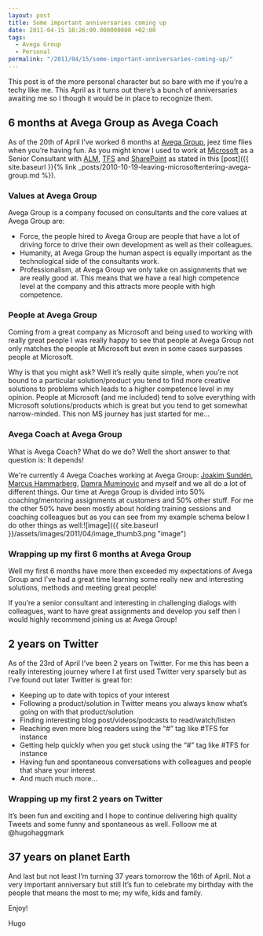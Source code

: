 ```yaml
---
layout: post
title: Some important anniversaries coming up
date: 2011-04-15 10:26:00.000000000 +02:00
tags:
  - Avega Group
  - Personal
permalink: "/2011/04/15/some-important-anniversaries-coming-up/"
---
```


This post is of the more personal character but so bare with me if you’re a techy like me. This April as it turns out there’s a bunch of anniversaries awaiting me so I though it would be in place to recognize them.

## 6 months at Avega Group as Avega Coach

As of the 20th of April I’ve worked 6 months at [Avega Group](http://www.avegagroup.se/), jeez time flies when you’re having fun. As you might know I used to work at [Microsoft](http://www.microsoft.com/en-us/default.aspx) as a Senior Consultant with [ALM](http://en.wikipedia.org/wiki/Application_lifecycle_management), [TFS](http://msdn.microsoft.com/en-us/vstudio/ff637362) and [SharePoint](http://sharepoint.microsoft.com/en-us/Pages/default.aspx) as stated in this [post]({{ site.baseurl }}{% link _posts/2010-10-19-leaving-microsoftentering-avega-group.md %}).

### Values at Avega Group

Avega Group is a company focused on consultants and the core values at Avega Group are:

- Force, the people hired to Avega Group are people that have a lot of driving force to drive their own development as well as their colleagues.
- Humanity, at Avega Group the human aspect is equally important as the technological side of the consultants work.
- Professionalism, at Avega Group we only take on assignments that we are really good at. This means that we have a real high competence level at the company and this attracts more people with high competence.

### People at Avega Group

Coming from a great company as Microsoft and being used to working with really great people I was really happy to see that people at Avega Group not only matches the people at Microsoft but even in some cases surpasses people at Microsoft.

Why is that you might ask? Well it’s really quite simple, when you’re not bound to a particular solution/product you tend to find more creative solutions to problems which leads to a higher competence level in my opinion. People at Microsoft (and me included) tend to solve everything with Microsoft solutions/products which is great but you tend to get somewhat narrow-minded. This non MS journey has just started for me…

### Avega Coach at Avega Group

What is Avega Coach? What do we do? Well the short answer to that question is: It depends!

We're currently 4 Avega Coaches working at Avega Group: [Joakim Sundén](http://www.joakimsunden.com/), [Marcus Hammarberg](http://www.marcusoft.net), [Damra Muminovic](http://www.damramuminovic.com/) and myself and we all do a lot of different things. Our time at Avega Group is divided into 50% coaching/mentoring assignments at customers and 50% other stuff. For me the other 50% have been mostly about holding training sessions and coaching colleagues but as you can see from my example schema below I do other things as well:![image]({{ site.baseurl }}/assets/images/2011/04/image_thumb3.png "image")

### Wrapping up my first 6 months at Avega Group

Well my first 6 months have more then exceeded my expectations of Avega Group and I’ve had a great time learning some really new and interesting solutions, methods and meeting great people!

If you’re a senior consultant and interesting in challenging dialogs with colleagues, want to have great assignments and develop you self then I would highly recommend joining us at Avega Group!

## 2 years on Twitter

As of the 23rd of April I’ve been 2 years on Twitter. For me this has been a really interesting journey where I at first used Twitter very sparsely but as I’ve found out later Twitter is great for:

- Keeping up to date with topics of your interest
- Following a product/solution in Twitter means you always know what’s going on with that product/solution
- Finding interesting blog post/videos/podcasts to read/watch/listen
- Reaching even more blog readers using the “#” tag like #TFS for instance
- Getting help quickly when you get stuck using the “#” tag like #TFS for instance
- Having fun and spontaneous conversations with colleagues and people that share your interest
- And much much more…

### Wrapping up my first 2 years on Twitter

It’s been fun and exciting and I hope to continue delivering high quality Tweets and some funny and spontaneous as well. Folloow me at @hugohaggmark

## 37 years on planet Earth

And last but not least I’m turning 37 years tomorrow the 16th of April. Not a very important anniversary but still It’s fun to celebrate my birthday with the people that means the most to me; my wife, kids and family.

Enjoy!

Hugo
